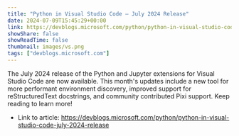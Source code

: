 ```yaml
---
title: "Python in Visual Studio Code – July 2024 Release"
date: 2024-07-09T15:45:29+00:00
link: https://devblogs.microsoft.com/python/python-in-visual-studio-code-july-2024-release
showShare: false
showReadTime: false
thumbnail: images/vs.png
tags: ["devblogs.microsoft.com"]
---
```

The July 2024 release of the Python and Jupyter extensions for Visual Studio Code are now available. This month's updates include a new tool for more performant environment discovery, improved support for reStructuredText docstrings, and community contributed Pixi support. Keep reading to learn more!

- Link to article: https://devblogs.microsoft.com/python/python-in-visual-studio-code-july-2024-release